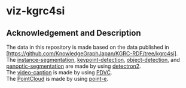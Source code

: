 # viz-kgrc4si

## Acknowledgement and Description
The data in this repository is made based on the data published in [https://github.com/KnowledgeGraphJapan/KGRC-RDF/tree/kgrc4si].  
The [instance-segmentation](./Movie/instance-segmentation/), [keypoint-detection](./Movie/keypoint-detection/), [object-detection](./Movie/object-detection/), and [panoptic-segmentation](./Movie/panoptic-segmentation/) are made by using [detectron2](https://github.com/facebookresearch/detectron2).  
The [video-caption](./Movie/video-caption/) is made by using [PDVC](https://github.com/ttengwang/PDVC).  
The [PointCloud](./PointCloud/) is made by using [point-e](https://github.com/openai/point-e/tree/main/point_e).  